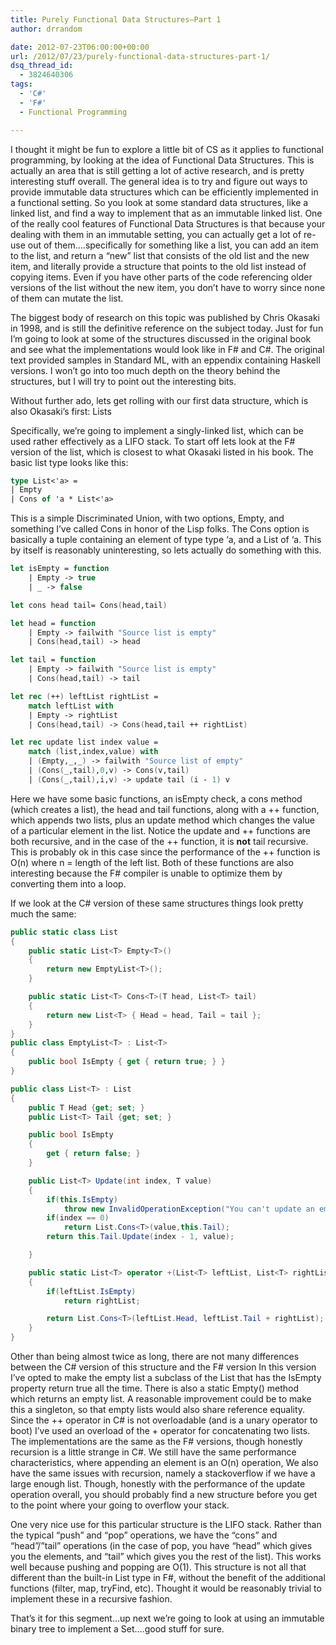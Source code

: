 ```yaml
---
title: Purely Functional Data Structures–Part 1
author: drrandom

date: 2012-07-23T06:00:00+00:00
url: /2012/07/23/purely-functional-data-structures-part-1/
dsq_thread_id:
  - 3824640306
tags:
  - 'C#'
  - 'F#'
  - Functional Programming

---
```

I thought it might be fun to explore a little bit of CS as it applies to functional programming, by looking at the idea of Functional Data Structures. This is actually an area that is still getting a lot of active research, and is pretty interesting stuff overall. The general idea is to try and figure out ways to provide immutable data structures which can be efficiently implemented in a functional setting. So you look at some standard data structures, like a linked list, and find a way to implement that as an immutable linked list. One of the really cool features of Functional Data Structures is that because your dealing with them in an immutable setting, you can actually get a lot of re-use out of them….specifically for something like a list, you can add an item to the list, and return a “new” list that consists of the old list and the new item, and literally provide a structure that points to the old list instead of copying items. Even if you have other parts of the code referencing older versions of the list without the new item, you don’t have to worry since none of them can mutate the list.

The biggest body of research on this topic was published by Chris Okasaki in 1998, and is still the definitive reference on the subject today. Just for fun I’m going to look at some of the structures discussed in the original book and see what the implementations would look like in F# and C#. The original text provided samples in Standard ML, with an eppendix containing Haskell versions. I won’t go into too much depth on the theory behind the structures, but I will try to point out the interesting bits.

Without further ado, lets get rolling with our first data structure, which is also Okasaki’s first: Lists

Specifically, we’re going to implement a singly-linked list, which can be used rather effectively as a LIFO stack. To start off lets look at the F# version of the list, which is closest to what Okasaki listed in his book. The basic list type looks like this:

```fsharp
type List<'a> =
| Empty
| Cons of 'a * List<'a>
```

This is a simple Discriminated Union, with two options, Empty, and something I’ve called Cons in honor of the Lisp folks. The Cons option is basically a tuple containing an element of type type ‘a, and a List of ‘a. This by itself is reasonably uninteresting, so lets actually do something with this.

```fsharp
let isEmpty = function
    | Empty -> true
    | _ -> false

let cons head tail= Cons(head,tail)

let head = function
    | Empty -> failwith "Source list is empty"
    | Cons(head,tail) -> head

let tail = function
    | Empty -> failwith "Source list is empty"
    | Cons(head,tail) -> tail

let rec (++) leftList rightList = 
    match leftList with
    | Empty -> rightList
    | Cons(head,tail) -> Cons(head,tail ++ rightList)

let rec update list index value =
    match (list,index,value) with
    | (Empty,_,_) -> failwith "Source list of empty"
    | (Cons(_,tail),0,v) -> Cons(v,tail)
    | (Cons(_,tail),i,v) -> update tail (i - 1) v
```

Here we have some basic functions, an isEmpty check, a cons method (which creates a list), the head and tail functions, along with a ++ function, which appends two lists, plus an update method which changes the value of a particular element in the list. Notice the update and ++ functions are both recursive, and in the case of the ++ function, it is **not** tail recursive. This is probably ok in this case since the performance of the ++ function is O(n) where n = length of the left list. Both of these functions are also interesting because the F# compiler is unable to optimize them by converting them into a loop.

If we look at the C# version of these same structures things look pretty much the same:

```csharp
public static class List
{
    public static List<T> Empty<T>()
    {
        return new EmptyList<T>();
    }

    public static List<T> Cons<T>(T head, List<T> tail)
    {
        return new List<T> { Head = head, Tail = tail };
    }
}
public class EmptyList<T> : List<T>
{
    public bool IsEmpty { get { return true; } }
}

public class List<T> : List
{
    public T Head {get; set; }
    public List<T> Tail {get; set; }

    public bool IsEmpty 
    {
        get { return false; }
    }

    public List<T> Update(int index, T value)
    {
        if(this.IsEmpty)
            throw new InvalidOperationException("You can't update an empty list");
        if(index == 0)
            return List.Cons<T>(value,this.Tail);
        return this.Tail.Update(index - 1, value);

    }

    public static List<T> operator +(List<T> leftList, List<T> rightList)
    {
        if(leftList.IsEmpty)
            return rightList;

        return List.Cons<T>(leftList.Head, leftList.Tail + rightList);
    }
}
```

Other than being almost twice as long, there are not many differences between the C# version of this structure and the F# version In this version I’ve opted to make the empty list a subclass of the List that has the IsEmpty property return true all the time. There is also a static Empty<T>() method which returns an empty list. A reasonable improvement could be to make this a singleton, so that empty lists would also share reference equality. Since the ++ operator in C# is not overloadable (and is a unary operator to boot) I’ve used an overload of the + operator for concatenating two lists. The implementations are the same as the F# versions, though honestly recursion is a little strange in C#. We still have the same performance characteristics, where appending an element is an O(n) operation, We also have the same issues with recursion, namely a stackoverflow if we have a large enough list. Though, honestly with the performance of the update operation overall, you should probably find a new structure before you get to the point where your going to overflow your stack.

One very nice use for this particular structure is the LIFO stack. Rather than the typical “push” and “pop” operations, we have the “cons” and “head”/”tail” operations (in the case of pop, you have “head” which gives you the elements, and “tail” which gives you the rest of the list). This works well because pushing and popping are O(1). This structure is not all that different than the built-in List type in F#, without the benefit of the additional functions (filter, map, tryFind, etc). Thought it would be reasonably trivial to implement these in a recursive fashion.

 

That’s it for this segment…up next we’re going to look at using an immutable binary tree to implement a Set….good stuff for sure.